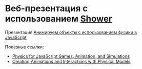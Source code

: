 # Веб-презентация с использованием [Shower](https://github.com/shower/shower/)

Презентация [Анимируем объекты с использованием физики в JavaScript](http://presentationphysics.liveldi.ru/)

Полезные ссылки:

- [Physics for JavaScript Games, Animation, and Simulations ](http://www.apress.com/9781430263371)
- [Creating Animations and Interactions with Physical Models  ](http://iamralpht.github.io/physics/)
